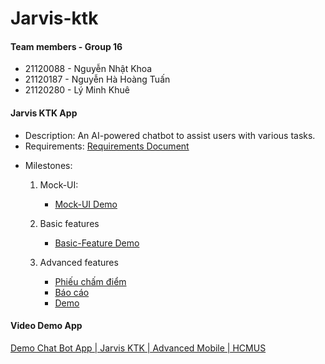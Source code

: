 
# Jarvis-ktk
#### Team members - Group 16
* 21120088 - Nguyễn Nhật Khoa
* 21120187 - Nguyễn Hà Hoàng Tuấn
* 21120280 - Lý Minh Khuê
#### Jarvis KTK App
* Description: An AI-powered chatbot to assist users with various tasks.
* Requirements:  [Requirements Document](https://docs.google.com/document/d/1ualtUcG6kswL7nUqNQbl1z9Dnos_DvmC/view)
-   Milestones:
    1.  Mock-UI:
        -   [Mock-UI Demo](https://drive.google.com/file/d/1ET3ymprVQjixC3N6zDgpnFh4xwmJfRuB/view?usp=sharing)

    2.  Basic features
        -   [Basic-Feature Demo](https://drive.google.com/file/d/1KaAfoK4ezsMx4MSaQ27LPcbm7I-KeqhK/view?usp=sharing)
    3.  Advanced features
        -   [Phiếu chấm điểm]()
        -   [Báo cáo]()
        -   [Demo](https://drive.google.com/file/d/1S82nIrudQPT4ou722pL4DmHfbuZw3nDE/view?usp=sharing)
#### Video Demo App
[Demo Chat Bot App | Jarvis KTK | Advanced Mobile | HCMUS](https://youtu.be/uydfI-byu1Y)
